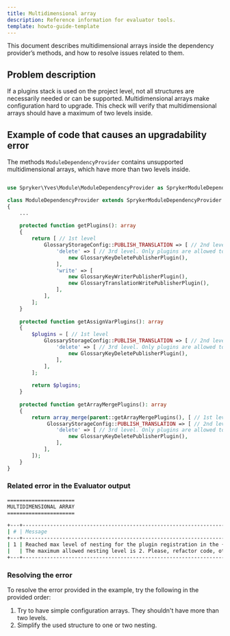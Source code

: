 ```yaml
---
title: Multidimensional array
description: Reference information for evaluator tools.
template: howto-guide-template
---
```


This document describes multidimensional arrays inside the dependency provider’s methods, and how to resolve issues related to them.

## Problem description

If a plugins stack is used on the project level, not all structures are necessarily needed or can be supported. Multidimensional arrays make configuration hard to upgrade.
This check will verify that multidimensional arrays should have a maximum of two levels inside.

## Example of code that causes an upgradability error

The methods `ModuleDependencyProvider` contains unsupported multidimensional arrays, which have more than two levels inside.

```php

use Spryker\Yves\Module\ModuleDependencyProvider as SprykerModuleDependencyProvider;

class ModuleDependencyProvider extends SprykerModuleDependencyProvider
{
    ...
    
    protected function getPlugins(): array
    {
        return [ // 1st level
            GlossaryStorageConfig::PUBLISH_TRANSLATION => [ // 2nd level
                'delete' => [ // 3rd level. Only plugins are allowed to be here.
                    new GlossaryKeyDeletePublisherPlugin(),
                ],
                'write' => [
                    new GlossaryKeyWriterPublisherPlugin(),
                    new GlossaryTranslationWritePublisherPlugin(),
                ],
            ],
        ];
    }
    
    protected function getAssignVarPlugins(): array
    {
        $plugins = [ // 1st level
            GlossaryStorageConfig::PUBLISH_TRANSLATION => [ // 2nd level
                'delete' => [ // 3rd level. Only plugins are allowed to be here.
                    new GlossaryKeyDeletePublisherPlugin(),
                ],
            ],
        ];
        
        return $plugins;
    }
    
    protected function getArrayMergePlugins(): array
    {
        return array_merge(parent::getArrayMergePlugins(), [ // 1st level
             GlossaryStorageConfig::PUBLISH_TRANSLATION => [ // 2nd level
                'delete' => [ // 3rd level. Only plugins are allowed to be here.
                    new GlossaryKeyDeletePublisherPlugin(),
                ],
            ],
        ]);
    }
}
```

### Related error in the Evaluator output

```bash
======================
MULTIDIMENSIONAL ARRAY
======================

+---+----------------------------------------------------------------------------------------------------------------------------+---------------------------------------------------------------------------------------------+
| # | Message                                                                                                                    | Target                                                                                      |
+---+----------------------------------------------------------------------------------------------------------------------------+---------------------------------------------------------------------------------------------+
| 1 | Reached max level of nesting for the plugin registration in the {FormDependencyProvider::getPlugins()}.                    | Pyz\Yves\Form\FormDependencyProvider\FormDependencyProvider                                 |
|   | The maximum allowed nesting level is 2. Please, refactor code, otherwise it will cause upgradability issues in the future. |                                                                                             |
+---+----------------------------------------------------------------------------------------------------------------------------+---------------------------------------------------------------------------------------------+

```

### Resolving the error

To resolve the error provided in the example, try the following in the provided order:
1. Try to have simple configuration arrays. They shouldn't have more than two levels.
2. Simplify the used structure to one or two nesting.
